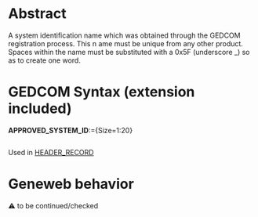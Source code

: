 ﻿# Abstract
A system identification name which was obtained through the GEDCOM registration process. This
n ame must be unique from any other product. Spaces within the name must be substituted with a 0x5F
(underscore _) so as to create one word.


# GEDCOM Syntax (extension included)

**APPROVED_SYSTEM_ID**:={Size=1:20}
<pre>
</pre>
Used in <a href=Ged.HEADER_RECORD.md>HEADER_RECORD</a><br />

# Geneweb behavior


:warning: to be continued/checked

